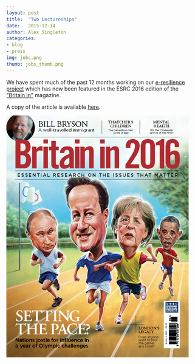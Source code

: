 ```yaml
---
layout: post
title:  "Two Lectureships"
date:   2015-12-14
author: Alex Singleton
categories: 
- blog
- press
img: jobs.png
thumb: jobs_thumb.png
---
```


We have spent much of the past 12 months working on our [e-resilience project](http://geographicdatascience.com/project/eresilience/) which has now been featured in the ESRC 2016 edition of the ["Britain In"](http://www.esrc.ac.uk/news-events-and-publications/publications/magazines-and-newsletters/britain-in-magazine/) magazine.

A copy of the article is available [here](/assets/pdf/BRIT16_Retail.pdf).

![Britain in 2016](/assets/img/blog/Brit2016_cover.png)